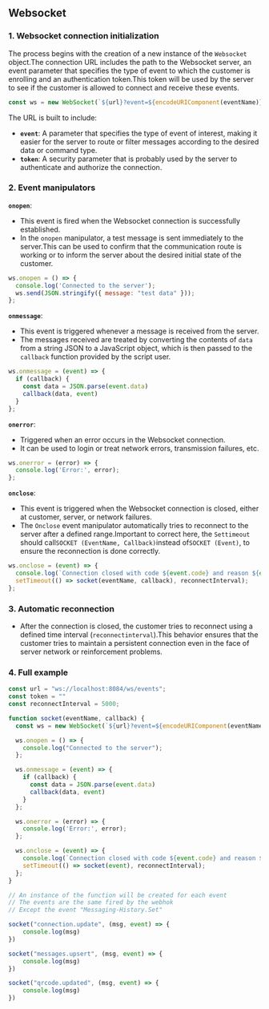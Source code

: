## Websocket

### 1. Websocket connection initialization

The process begins with the creation of a new instance of the `Websocket` object.The connection URL includes the path to the Websocket server, an event parameter that specifies the type of event to which the customer is enrolling and an authentication token.This token will be used by the server to see if the customer is allowed to connect and receive these events.

```javascript
const ws = new WebSocket(`${url}?event=${encodeURIComponent(eventName)}&token=${encodeURIComponent(instanceToken)}`);
```

The URL is built to include:

- **`event`**: A parameter that specifies the type of event of interest, making it easier for the server to route or filter messages according to the desired data or command type.
- **`token`**: A security parameter that is probably used by the server to authenticate and authorize the connection.

### 2. Event manipulators

**`onopen`**:
- This event is fired when the Websocket connection is successfully established.
- In the `onopen` manipulator, a test message is sent immediately to the server.This can be used to confirm that the communication route is working or to inform the server about the desired initial state of the customer.

```javascript
ws.onopen = () => {
  console.log('Connected to the server');
  ws.send(JSON.stringify({ message: "test data" }));
};
```

**`onmessage`**:
- This event is triggered whenever a message is received from the server.
- The messages received are treated by converting the contents of `data` from a string JSON to a JavaScript object, which is then passed to the `callback` function provided by the script user.

```javascript
ws.onmessage = (event) => {
  if (callback) {
    const data = JSON.parse(event.data)
    callback(data, event)
  }
};
```

**`onerror`**:
- Triggered when an error occurs in the Websocket connection.
- It can be used to login or treat network errors, transmission failures, etc.

```javascript
ws.onerror = (error) => {
  console.log('Error:', error);
};
```

**`onclose`**:
- This event is triggered when the Websocket connection is closed, either at customer, server, or network failures.
- The `Onclose` event manipulator automatically tries to reconnect to the server after a defined range.Important to correct here, the `Settimeout` should call` SOCKET (EventName, Callback) `instead of` SOCKET (Event) `, to ensure the reconnection is done correctly.

```javascript
ws.onclose = (event) => {
  console.log(`Connection closed with code ${event.code} and reason ${event.reason}, attempting to reconnect...`);
  setTimeout(() => socket(eventName, callback), reconnectInterval);
};
```

### 3. Automatic reconnection

- After the connection is closed, the customer tries to reconnect using a defined time interval (`reconnectinterval`).This behavior ensures that the customer tries to maintain a persistent connection even in the face of server network or reinforcement problems.

### 4. Full example

```javascript
const url = "ws://localhost:8084/ws/events";
const token = ""
const reconnectInterval = 5000;

function socket(eventName, callback) {
  const ws = new WebSocket(`${url}?event=${encodeURIComponent(eventName)}&token=${encodeURIComponent(token)}`);

  ws.onopen = () => {
    console.log("Connected to the server");
  };

  ws.onmessage = (event) => {
    if (callback) {
      const data = JSON.parse(event.data)
      callback(data, event)
    }
  };

  ws.onerror = (error) => {
    console.log('Error:', error);
  };

  ws.onclose = (event) => {
    console.log(`Connection closed with code ${event.code} and reason ${event.reason}, attempting to reconnect...`);
    setTimeout(() => socket(event), reconnectInterval);
  };
}

// An instance of the function will be created for each event
// The events are the same fired by the webhok
// Except the event "Messaging-History.Set"

socket("connection.update", (msg, event) => {
    console.log(msg)
})

socket("messages.upsert", (msg, event) => {
    console.log(msg)
})

socket("qrcode.updated", (msg, event) => {
    console.log(msg)
})
```
